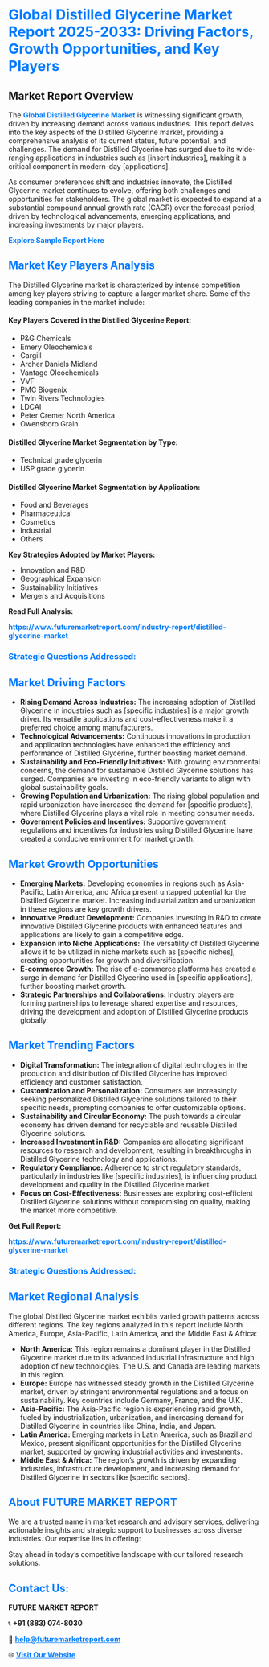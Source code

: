 <h1 style="color: #007BFF;">Global Distilled Glycerine Market Report 2025-2033: Driving Factors, Growth Opportunities, and Key Players</h1>

<section id="overview">
<h2>Market Report Overview</h2>
<p>The <a href="https://www.futuremarketreport.com/industry-report/distilled-glycerine-market" style="color: #007BFF; text-decoration: none;"><strong>Global Distilled Glycerine Market</strong></a> is witnessing significant growth, driven by increasing demand across various industries. This report delves into the key aspects of the Distilled Glycerine market, providing a comprehensive analysis of its current status, future potential, and challenges. The demand for Distilled Glycerine has surged due to its wide-ranging applications in industries such as [insert industries], making it a critical component in modern-day [applications].</p>
<p>As consumer preferences shift and industries innovate, the Distilled Glycerine market continues to evolve, offering both challenges and opportunities for stakeholders. The global market is expected to expand at a substantial compound annual growth rate (CAGR) over the forecast period, driven by technological advancements, emerging applications, and increasing investments by major players.</p>
</section>

<section id="overview">
<p><a href="https://www.futuremarketreport.com/request-sample/reportId=108974" style="color: #007BFF; text-decoration: none;"><strong>Explore Sample Report Here</strong></a></p>
</section>

<section id="key-players">
<h2 style="color: #007BFF;">Market Key Players Analysis</h2>
<p>The Distilled Glycerine market is characterized by intense competition among key players striving to capture a larger market share. Some of the leading companies in the market include:</p>
<h4>Key Players Covered in the Distilled Glycerine Report:</h4>
<ul><li>P&amp;G Chemicals</li><li>Emery Oleochemicals</li><li>Cargill</li><li>Archer Daniels Midland</li><li>Vantage Oleochemicals</li><li>VVF</li><li>PMC Biogenix</li><li>Twin Rivers Technologies</li><li>LDCAI</li><li>Peter Cremer North America</li><li>Owensboro Grain</li></ul>
<h4>Distilled Glycerine Market Segmentation by Type:</h4>
<ul><li>Technical grade glycerin</li><li>USP grade glycerin</li></ul>

<h4>Distilled Glycerine Market Segmentation by Application:</h4>
<ul><li>Food and Beverages</li><li>Pharmaceutical</li><li>Cosmetics</li><li>Industrial</li><li>Others</li></ul>
<p><strong>Key Strategies Adopted by Market Players:</strong></p>
<ul>
<li>Innovation and R&D</li>
<li>Geographical Expansion</li>
<li>Sustainability Initiatives</li>
<li>Mergers and Acquisitions</li>
</ul>
</section>

<section>
<p><strong>Read Full Analysis: </strong></p><a href="https://www.futuremarketreport.com/industry-report/distilled-glycerine-market" style="color: #007BFF; text-decoration: none;"><strong>https://www.futuremarketreport.com/industry-report/distilled-glycerine-market</strong></a>
<h3 style="color: #007BFF;">Strategic Questions Addressed:</h3>
</section>

<section id="driving-factors">
<h2 style="color: #007BFF;">Market Driving Factors</h2>
<ul>
<li><strong>Rising Demand Across Industries:</strong> The increasing adoption of Distilled Glycerine in industries such as [specific industries] is a major growth driver. Its versatile applications and cost-effectiveness make it a preferred choice among manufacturers.</li>
<li><strong>Technological Advancements:</strong> Continuous innovations in production and application technologies have enhanced the efficiency and performance of Distilled Glycerine, further boosting market demand.</li>
<li><strong>Sustainability and Eco-Friendly Initiatives:</strong> With growing environmental concerns, the demand for sustainable Distilled Glycerine solutions has surged. Companies are investing in eco-friendly variants to align with global sustainability goals.</li>
<li><strong>Growing Population and Urbanization:</strong> The rising global population and rapid urbanization have increased the demand for [specific products], where Distilled Glycerine plays a vital role in meeting consumer needs.</li>
<li><strong>Government Policies and Incentives:</strong> Supportive government regulations and incentives for industries using Distilled Glycerine have created a conducive environment for market growth.</li>
</ul>
</section>

<section id="growth-opportunities">
<h2 style="color: #007BFF;">Market Growth Opportunities</h2>
<ul>
<li><strong>Emerging Markets:</strong> Developing economies in regions such as Asia-Pacific, Latin America, and Africa present untapped potential for the Distilled Glycerine market. Increasing industrialization and urbanization in these regions are key growth drivers.</li>
<li><strong>Innovative Product Development:</strong> Companies investing in R&D to create innovative Distilled Glycerine products with enhanced features and applications are likely to gain a competitive edge.</li>
<li><strong>Expansion into Niche Applications:</strong> The versatility of Distilled Glycerine allows it to be utilized in niche markets such as [specific niches], creating opportunities for growth and diversification.</li>
<li><strong>E-commerce Growth:</strong> The rise of e-commerce platforms has created a surge in demand for Distilled Glycerine used in [specific applications], further boosting market growth.</li>
<li><strong>Strategic Partnerships and Collaborations:</strong> Industry players are forming partnerships to leverage shared expertise and resources, driving the development and adoption of Distilled Glycerine products globally.</li>
</ul>
</section>

<section id="trending-factors">
<h2 style="color: #007BFF;">Market Trending Factors</h2>
<ul>
<li><strong>Digital Transformation:</strong> The integration of digital technologies in the production and distribution of Distilled Glycerine has improved efficiency and customer satisfaction.</li>
<li><strong>Customization and Personalization:</strong> Consumers are increasingly seeking personalized Distilled Glycerine solutions tailored to their specific needs, prompting companies to offer customizable options.</li>
<li><strong>Sustainability and Circular Economy:</strong> The push towards a circular economy has driven demand for recyclable and reusable Distilled Glycerine solutions.</li>
<li><strong>Increased Investment in R&D:</strong> Companies are allocating significant resources to research and development, resulting in breakthroughs in Distilled Glycerine technology and applications.</li>
<li><strong>Regulatory Compliance:</strong> Adherence to strict regulatory standards, particularly in industries like [specific industries], is influencing product development and quality in the Distilled Glycerine market.</li>
<li><strong>Focus on Cost-Effectiveness:</strong> Businesses are exploring cost-efficient Distilled Glycerine solutions without compromising on quality, making the market more competitive.</li>
</ul>
</section>

<section>
<p><strong>Get Full Report: </strong></p><a href="https://www.futuremarketreport.com/industry-report/distilled-glycerine-market" style="color: #007BFF; text-decoration: none;"><strong>https://www.futuremarketreport.com/industry-report/distilled-glycerine-market</strong></a>
<h3 style="color: #007BFF;">Strategic Questions Addressed:</h3>
</section>


<section id="regional-analysis">
<h2 style="color: #007BFF;">Market Regional Analysis</h2>
<p>The global Distilled Glycerine market exhibits varied growth patterns across different regions. The key regions analyzed in this report include North America, Europe, Asia-Pacific, Latin America, and the Middle East & Africa:</p>
<ul>
<li><strong>North America:</strong> This region remains a dominant player in the Distilled Glycerine market due to its advanced industrial infrastructure and high adoption of new technologies. The U.S. and Canada are leading markets in this region.</li>
<li><strong>Europe:</strong> Europe has witnessed steady growth in the Distilled Glycerine market, driven by stringent environmental regulations and a focus on sustainability. Key countries include Germany, France, and the U.K.</li>
<li><strong>Asia-Pacific:</strong> The Asia-Pacific region is experiencing rapid growth, fueled by industrialization, urbanization, and increasing demand for Distilled Glycerine in countries like China, India, and Japan.</li>
<li><strong>Latin America:</strong> Emerging markets in Latin America, such as Brazil and Mexico, present significant opportunities for the Distilled Glycerine market, supported by growing industrial activities and investments.</li>
<li><strong>Middle East & Africa:</strong> The region’s growth is driven by expanding industries, infrastructure development, and increasing demand for Distilled Glycerine in sectors like [specific sectors].</li>
</ul>
</section>

<footer>
<h2 style="color: #007BFF;">About FUTURE MARKET REPORT</h2>
<p>We are a trusted name in market research and advisory services, delivering actionable insights and strategic support to businesses across diverse industries. Our expertise lies in offering:</p>

<p>Stay ahead in today’s competitive landscape with our tailored research solutions.</p>

<h2 style="color: #007BFF;">Contact Us:</h2>
<p><strong>FUTURE MARKET REPORT</strong></p>
<p>📞 <strong>+91 (883) 074-8030</strong></p>
<p>📧 <strong><a href="mailto:help@futuremarketreport.com" style="color: #007BFF;">help@futuremarketreport.com</a></strong></p>
<p>🌐 <strong><a href="https://www.futuremarketreport.com/" style="color: #007BFF;">Visit Our Website</a></strong></p>
</footer>
